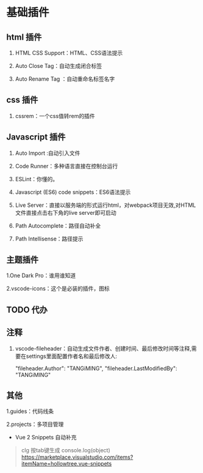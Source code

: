 # 基础插件

## html 插件

1. HTML CSS Support：HTML、CSS语法提示

2. Auto Close Tag：自动生成闭合标签

3. Auto Rename Tag ：自动重命名标签名字

## css 插件

1. cssrem：一个css值转rem的插件

## Javascript 插件

1. Auto Import :自动引入文件

2. Code Runner：多种语言直接在控制台运行

3. ESLint：你懂的。

4. Javascript (ES6) code snippets：ES6语法提示

5. Live Server：直接以服务端的形式运行html，对webpack项目无效,对HTML文件直接点击右下角的live server即可启动

6. Path Autocomplete：路径自动补全

7. Path Intellisense：路径提示


## 主题插件

1.One Dark Pro：谁用谁知道

2.vscode-icons：这个是必装的插件，图标

## TODO 代办

## 注释

1. vscode-fileheader：自动生成文件作者、创建时间、最后修改时间等注释,需要在settings里面配置作者名和最后修改人:

    "fileheader.Author": "TANGiMING",
    "fileheader.LastModifiedBy": "TANGiMING"

## 其他

1.guides：代码线条

2.projects：多项目管理
- Vue 2 Snippets 自动补充
> clg 按tab键生成  console.log(object)
> https://marketplace.visualstudio.com/items?itemName=hollowtree.vue-snippets
